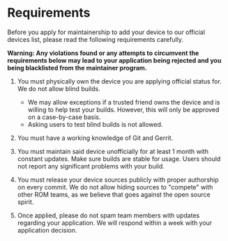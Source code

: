 # Requirements

Before you apply for maintainership to add your device to our official devices list, please read the following requirements carefully.

**Warning: Any violations found or any attempts to circumvent the requirements below may lead to your application being rejected and you being blacklisted from the maintainer program.**

1. You must physically own the device you are applying official status for. We do not allow blind builds.
    - We may allow exceptions if a trusted friend owns the device and is willing to help test your builds. However, this will only be approved on a case-by-case basis.
    - Asking users to test blind builds is not allowed.

2. You must have a working knowledge of Git and Gerrit.

3. You must maintain said device unofficially for at least 1 month with constant updates. Make sure builds are stable for usage. Users should not report any significant problems with your build.

4. You must release your device sources publicly with proper authorship on every commit. We do not allow hiding sources to "compete" with other ROM teams, as we believe that goes against the open source spirit.

5. Once applied, please do not spam team members with updates regarding your application. We will respond within a week with your application decision.
